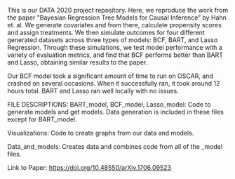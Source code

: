 This is our DATA 2020 project repository. Here, we reproduce the work from the paper "Bayesian Regression Tree Models for Causal Inference” by Hahn et. al. We generate covariates and from there,  calculate propensity scores and assign treatments. We then simulate outcomes for four different generated datasets across three types of models: BCF, BART, and Lasso Regression. Through these simulations, we test model performance with a variety of evaluation metrics, and find that BCF performs better than BART and Lasso, obtaining similar results to the paper.  

Our BCF model took a significant amount of time to run on OSCAR, and crashed on several occasions. When it successfully ran, it took around 12 hours total. BART and Lasso ran well locally with no issues. 

FILE DESCRIPTIONS:
BART_model, BCF_model, Lasso_model: Code to generate models and get models. Data generation is included in these files except for BART_model.

Visualizations: Code to create graphs from our data and models.

Data_and_models: Creates data and combines code from all of the _model files.

Link to Paper: https://doi.org/10.48550/arXiv.1706.09523

